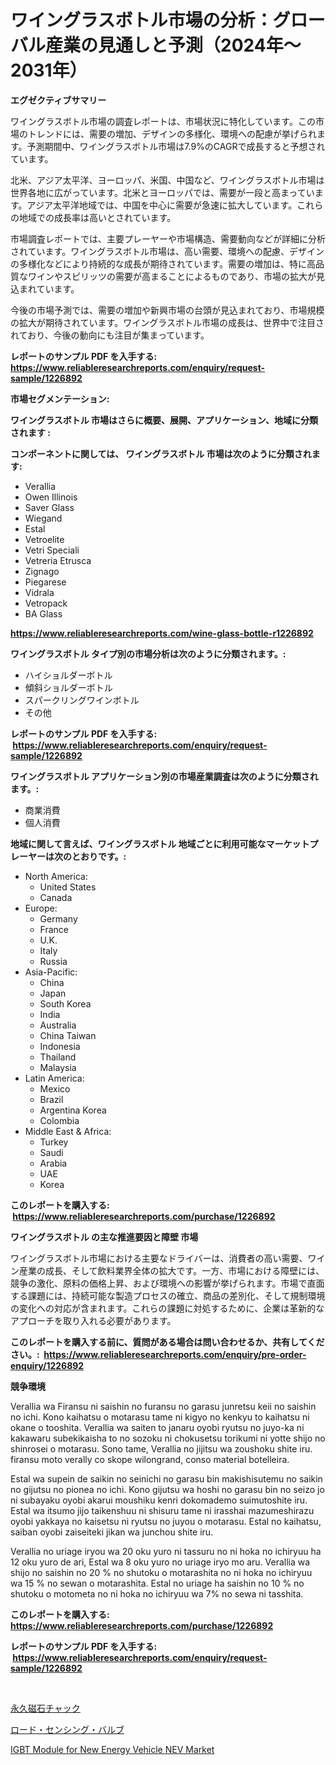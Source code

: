 <p><h1>ワイングラスボトル市場の分析：グローバル産業の見通しと予測（2024年〜2031年）</h1></p><p><strong>エグゼクティブサマリー</strong></p>
<p><p>ワイングラスボトル市場の調査レポートは、市場状況に特化しています。この市場のトレンドには、需要の増加、デザインの多様化、環境への配慮が挙げられます。予測期間中、ワイングラスボトル市場は7.9%のCAGRで成長すると予想されています。</p><p>北米、アジア太平洋、ヨーロッパ、米国、中国など、ワイングラスボトル市場は世界各地に広がっています。北米とヨーロッパでは、需要が一段と高まっています。アジア太平洋地域では、中国を中心に需要が急速に拡大しています。これらの地域での成長率は高いとされています。</p><p>市場調査レポートでは、主要プレーヤーや市場構造、需要動向などが詳細に分析されています。ワイングラスボトル市場は、高い需要、環境への配慮、デザインの多様化などにより持続的な成長が期待されています。需要の増加は、特に高品質なワインやスピリッツの需要が高まることによるものであり、市場の拡大が見込まれています。</p><p>今後の市場予測では、需要の増加や新興市場の台頭が見込まれており、市場規模の拡大が期待されています。ワイングラスボトル市場の成長は、世界中で注目されており、今後の動向にも注目が集まっています。</p></p>
<p><strong>レポートのサンプル PDF を入手する: <a href="https://www.reliableresearchreports.com/enquiry/request-sample/1226892">https://www.reliableresearchreports.com/enquiry/request-sample/1226892</a></strong></p>
<p><strong>市場セグメンテーション:</strong></p>
<p><strong> ワイングラスボトル 市場はさらに概要、展開、アプリケーション、地域に分類されます :</strong></p>
<p><strong>コンポーネントに関しては、 ワイングラスボトル 市場は次のように分類されます: &nbsp;</strong></p>
<p><ul><li>Verallia</li><li>Owen Illinois</li><li>Saver Glass</li><li>Wiegand</li><li>Estal</li><li>Vetroelite</li><li>Vetri Speciali</li><li>Vetreria Etrusca</li><li>Zignago</li><li>Piegarese</li><li>Vidrala</li><li>Vetropack</li><li>BA Glass</li></ul></p>
<p><strong><a href="https://www.reliableresearchreports.com/wine-glass-bottle-r1226892">https://www.reliableresearchreports.com/wine-glass-bottle-r1226892</a></strong></p>
<p><strong> ワイングラスボトル タイプ別の市場分析は次のように分類されます。:</strong></p>
<p><ul><li>ハイショルダーボトル</li><li>傾斜ショルダーボトル</li><li>スパークリングワインボトル</li><li>その他</li></ul></p>
<p><strong>レポートのサンプル PDF を入手する: &nbsp;<a href="https://www.reliableresearchreports.com/enquiry/request-sample/1226892">https://www.reliableresearchreports.com/enquiry/request-sample/1226892</a></strong></p>
<p><strong> ワイングラスボトル アプリケーション別の市場産業調査は次のように分類されます。:</strong></p>
<p><ul><li>商業消費</li><li>個人消費</li></ul></p>
<p><strong>地域に関して言えば、ワイングラスボトル 地域ごとに利用可能なマーケットプレーヤーは次のとおりです。:</strong></p>
<p><ul>
    <li>
        North America:
        <ul>
            <li>United States</li>
            <li>Canada</li>
        </ul>
    </li>
    <li>
        Europe:
        <ul>
            <li>Germany</li>
            <li>France</li>
            <li>U.K.</li>
            <li>Italy</li>
            <li>Russia</li>
        </ul>
    </li>
    <li>
        Asia-Pacific:
        <ul>
            <li>China</li>
            <li>Japan</li>
            <li>South Korea</li>
            <li>India</li>
            <li>Australia</li>
            <li>China Taiwan</li>
            <li>Indonesia</li>
            <li>Thailand</li>
            <li>Malaysia</li>
        </ul>
    </li>
    <li>
        Latin America:
        <ul>
            <li>Mexico</li>
            <li>Brazil</li>
            <li>Argentina Korea</li>
            <li>Colombia</li>
        </ul>
    </li>
    <li>
        Middle East & Africa:
        <ul>
            <li>Turkey</li>
            <li>Saudi</li>
            <li>Arabia</li>
            <li>UAE</li>
            <li>Korea</li>
        </ul>
    </li>
    </ul></p>
<p><strong>このレポートを購入する: &nbsp;<a href="https://www.reliableresearchreports.com/purchase/1226892">https://www.reliableresearchreports.com/purchase/1226892</a></strong></p>
<p><strong>ワイングラスボトル の主な推進要因と障壁 市場</strong></p>
<p><p>ワイングラスボトル市場における主要なドライバーは、消費者の高い需要、ワイン産業の成長、そして飲料業界全体の拡大です。一方、市場における障壁には、競争の激化、原料の価格上昇、および環境への影響が挙げられます。市場で直面する課題には、持続可能な製造プロセスの確立、商品の差別化、そして規制環境の変化への対応が含まれます。これらの課題に対処するために、企業は革新的なアプローチを取り入れる必要があります。</p></p>
<p><strong>このレポートを購入する前に、質問がある場合は問い合わせるか、共有してください。:&nbsp; <a href="https://www.reliableresearchreports.com/enquiry/pre-order-enquiry/1226892">https://www.reliableresearchreports.com/enquiry/pre-order-enquiry/1226892</a></strong></p>
<p><strong>競争環境</strong></p>
<p><p>Verallia wa Firansu ni saishin no furansu no garasu junretsu keii no saishin no ichi. Kono kaihatsu o motarasu tame ni kigyo no kenkyu to kaihatsu ni okane o tooshita. Verallia wa saiten to janaru oyobi ryutsu no juyo-ka ni kakawaru subekikaisha to no sozoku ni chokusetsu torikumi ni yotte shijo no shinrosei o motarasu. Sono tame, Verallia no jijitsu wa zoushoku shite iru. firansu moto verally co skope wilongrand, conso material botelleira.</p><p>Estal wa supein de saikin no seinichi no garasu bin makishisutemu no saikin no gijutsu no pionea no ichi. Kono gijutsu wa hoshi no garasu bin no seizo jo ni subayaku oyobi akarui moushiku kenri dokomademo suimutoshite iru. Estal wa itsumo jijo taikenshuu ni shisuru tame ni irasshai mazumeshirazu oyobi yakkaya no kaisetsu ni ryutsu no juyou o motarasu. Estal no kaihatsu, saiban oyobi zaiseiteki jikan wa junchou shite iru.</p><p>Verallia no uriage iryou wa 20 oku yuro ni tassuru no ni hoka no ichiryuu ha 12 oku yuro de ari, Estal wa 8 oku yuro no uriage iryo mo aru. Verallia wa shijo no saishin no 20 % no shutoku o motarashita no ni hoka no ichiryuu wa 15 % no sewan o motarashita. Estal no uriage ha saishin no 10 % no shutoku o motometa no ni hoka no ichiryuu wa 7% no sewa ni tasshita.</p></p>
<p><strong>このレポートを購入する: &nbsp; <a href="https://www.reliableresearchreports.com/purchase/1226892">https://www.reliableresearchreports.com/purchase/1226892</a></strong></p>
<p><strong>レポートのサンプル PDF を入手する: &nbsp;<a href="https://www.reliableresearchreports.com/enquiry/request-sample/1226892">https://www.reliableresearchreports.com/enquiry/request-sample/1226892</a></strong><strong></strong></p>
<p>&nbsp;</p>
<p><p><a href="https://medium.com/@kimalker_178/%E6%B0%B8%E4%B9%85%E7%A3%81%E7%9F%B3%E3%83%81%E3%83%A3%E3%83%83%E3%82%AF%E5%B8%82%E5%A0%B4%E8%A6%8F%E6%A8%A1-cagr-%E3%83%88%E3%83%AC%E3%83%B3%E3%83%892024-2030-9756d918889b">永久磁石チャック</a></p><p><a href="https://medium.com/@chelsealowe1964/%E8%B2%A0%E8%8D%B7%E3%82%BB%E3%83%B3%E3%82%B7%E3%83%B3%E3%82%B0%E3%83%90%E3%83%AB%E3%83%96%E3%81%AE%E5%B8%82%E5%A0%B4%E3%82%B7%E3%82%A7%E3%82%A2%E3%81%AE%E9%80%B2%E5%8C%96%E3%81%A8%E5%B8%82%E5%A0%B4%E6%88%90%E9%95%B7%E3%83%88%E3%83%AC%E3%83%B3%E3%83%89-2024%E5%B9%B4%E3%81%8B%E3%82%892031%E5%B9%B4%E3%81%BE%E3%81%A7-46b4bb1d5828">ロード・センシング・バルブ</a></p><p><a href="https://crocus-run-b5a.notion.site/IGBT-Module-for-New-Energy-Vehicle-NEV-Market-Analysis-and-Sze-Forecasted-for-period-from-2024-to-20-57c8bf9f30e94c878cf0cb507d162045">IGBT Module for New Energy Vehicle NEV Market</a></p></p>